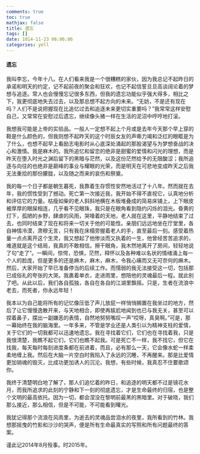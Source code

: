 ```yaml
---
comments: true
toc: true
mathjax: false
title: 遗忘
tags: []
date: 1014-11-23 06:06:06
categories: yell
---
```


#### 遗忘

我叫李忘，今年十八。在人们看来我是一个很糟糕的家伙，因为我总记不起昨日的承诺和明天的约定，记不起前夜的聚会和狂欢，也记不起信誓旦旦高谈阔论着的梦想与追逐。常人也会慢慢忘记很多东西，但我的遗忘功能似乎强大得多，相比之下，我更彻底地失去过去，以及那总想不起方向的未来。“无妨，不是还有现在吗？人们不是说把握现在比追忆过去和追逐未来更切实重要吗？”我常常这样安慰自己，又常常在安慰过后遗忘，继续像头猪一样在生活的泥沼中哼哼地打滚。

我想我可能是上帝的实验品。一般人一定想不起上个月或是去年今天那个早上穿的鞋是什么颜色的，但我则想不起昨天的这个时辰女友的声嘶力竭和泛红的眼眶是为了什么，也想不起早上看励志电影时从心底深处涌起的那股渴望与为梦想奋战的决心和激情。我是麻木的。我所追忆和留恋的绝非是甜蜜的爱情和闪光的理想，而是昨天在堕入时光之渊后留下的黑暗与茫然，以及这份茫然给予的无限酸涩；我所追逐与向往的也绝非是巅峰的事业与耀眼的光荣，而是明天在可悲地变成昨天之后我无法重拾的那份朦胧，以及随之而来的哀伤和祭奠。

我的每一个日子都是朝生暮死，我靠着生存惯性安然地活过了十八年。然而就在去年，我的惯性受到了撼动。死亡第一次接近我，我开始不得不直视它，认真地分析和评估它的力量。枯瘦如柴的老人斜斜地横在木板堆叠成的简易床铺上，上下眼皮被厚厚的眼屎相连，几乎看不见眼珠，我只是在眼角看到隐约闪烁的泪光。昏黄的灯下，孤陋的乡野，肆虐的风雨，哭嚎着的天地，老人就在这里，平静地结束了过去，也同时结束了现在和将来一切关于他的可能性。亲朋们远远地坐在厅堂里，各自神情冷漠，肃穆无言，只有我在床榻旁握着老人的手，直至最后一刻。感受着热量一点点离开这个生灵，我又想起了他惨淡而又执着的一生，他曾经苦苦追求的，难道就是这个结局，我真的不敢相信。擦干眼角，我木然地离开了房间，轻轻地说了句“走了”。一瞬间，惊愕，恐惧，茫然，释怀以及各种难以名状的情绪涌上每一个人的脸庞，但是更多的还是麻木，麻木，麻木，令我心痛而又无可奈何的麻木。然后，大家开始了早已准备停当的后续工作。而懦弱的我无法接受这一切，包括那已成俗礼的夸张的大哭。我裹着单衣，走进雨里，想陪他的灵魂最后一程。就此别了吧。从此以后，我们各自孤独，各自在各自的江湖里飘摇。只是，生者在流浪中老去，而死者，你永远年轻！

我本以为自己能将所有的记忆像压低了声儿放屁一样悄悄搁置在我坐过的地方，然后了让它慢慢逸散开来，与天地相合，即使再尴尬地闻到也已与我无关，甚至可以捏着鼻子，摆出一副嫌恶的表情，自然地努努嘴叹一声“哎呀，真臭啊。”可是，那一幕始终在我的脑海里。一年多来，不管是学业还是人类引以为精神支柱的爱情，关于它们的一切我都可以迅速地遗忘。我在寻找着它们，它们也在寻找着我，只是我很清楚，我瞧不起它们，它们也瞧不起我。可是死亡不一样，我不找它，但它在找我，每天每时每刻进度条都在前进着，而且，必有那么一天，它会像水蛇一样柔柔地缠上我。然后在大脑一片空白时我陷入了永远的沉睡，不再醒来。那是比爱情更加销魂的毁灭，比成功更加诱人的沉沦。我想，有些时候，我真忍不住要歌颂你。

我终于清楚明白地了解了，那人们追忆着的昨日，和追逐的明天都不过是镜花水月，而我所追求的此刻的宁静和下一刻的彻底遗忘，才是生命最终的归宿，也是整个文明的最高依托。因为一切，都会涅没在黎明前最黑的黑暗里。对于破晓，我们那么接近，那么相信，但是不可能，不可能看到曙光。

我犹记得那个流浪在风雨里，为逝去的灵魂品尝泪水的夜里，我所看到的竹林。我想那摇曳的竹影和沙沙的哭声，便是所有生命最真实的写照和所有问题最终的答案。

谨此记2014年8月殁事。时2015年。
